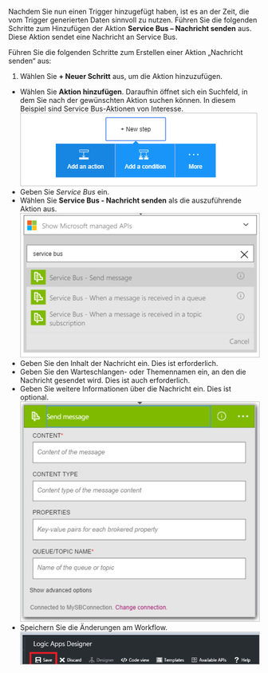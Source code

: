 Nachdem Sie nun einen Trigger hinzugefügt haben, ist es an der Zeit, die vom Trigger generierten Daten sinnvoll zu nutzen. Führen Sie die folgenden Schritte zum Hinzufügen der Aktion **Service Bus – Nachricht senden** aus. Diese Aktion sendet eine Nachricht an Service Bus.

Führen Sie die folgenden Schritte zum Erstellen einer Aktion „Nachricht senden“ aus:

1. Wählen Sie **+ Neuer Schritt** aus, um die Aktion hinzuzufügen.
- Wählen Sie **Aktion hinzufügen**. Daraufhin öffnet sich ein Suchfeld, in dem Sie nach der gewünschten Aktion suchen können. In diesem Beispiel sind Service Bus-Aktionen von Interesse. ![Service Bus-Aktion – Abbildung 1](./media/connectors-create-api-servicebus/action-1.png)
- Geben Sie *Service Bus* ein.
- Wählen Sie **Service Bus - Nachricht senden** als die auszuführende Aktion aus. ![Service Bus-Aktion – Abbildung 2](./media/connectors-create-api-servicebus/action-2.png)
- Geben Sie den Inhalt der Nachricht ein. Dies ist erforderlich.
- Geben Sie den Warteschlangen- oder Themennamen ein, an den die Nachricht gesendet wird. Dies ist auch erforderlich.
- Geben Sie weitere Informationen über die Nachricht ein. Dies ist optional. ![Service Bus-Aktion – Abbildung 3](./media/connectors-create-api-servicebus/action-3.png)
- Speichern Sie die Änderungen am Workflow. ![Service Bus-Aktion – Abbildung 4](./media/connectors-create-api-servicebus/action-4.png)

<!---HONumber=AcomDC_0810_2016-->